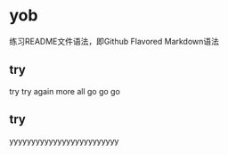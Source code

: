 # yob

练习README文件语法，即Github Flavored Markdown语法


try
------

try 
try again
more
all
go go go

try
------

yyyyyyyyyyyyyyyyyyyyyyyyy
